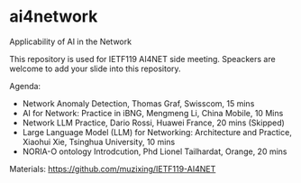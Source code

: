 # ai4network
Applicability of AI in the Network

This repository is used for IETF119 AI4NET side meeting. Speackers are welcome to add your slide into this repository.

Agenda:

- Network Anomaly Detection, Thomas Graf, Swisscom, 15 mins
- AI for Network: Practice in iBNG, Mengmeng Li, China Mobile, 10 Mins
- Network LLM Practice, Dario Rossi, Huawei France, 20 mins (Skipped)
- Large Language Model (LLM) for Networking: Architecture and Practice, Xiaohui Xie, Tsinghua University, 10 mins
- NORIA-O ontology Introdcution, Phd Lionel Tailhardat, Orange, 20 mins

Materials: https://github.com/muzixing/IETF119-AI4NET
